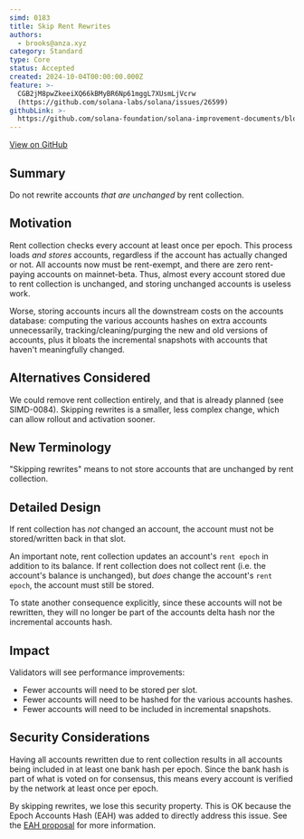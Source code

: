 ```yaml
---
simd: 0183
title: Skip Rent Rewrites
authors:
  - brooks@anza.xyz
category: Standard
type: Core
status: Accepted
created: 2024-10-04T00:00:00.000Z
feature: >-
  CGB2jM8pwZkeeiXQ66kBMyBR6Np61mggL7XUsmLjVcrw
  (https://github.com/solana-labs/solana/issues/26599)
githubLink: >-
  https://github.com/solana-foundation/solana-improvement-documents/blob/main/proposals/0183-anything.md
---
```

[View on GitHub](https://github.com/solana-foundation/solana-improvement-documents/blob/main/proposals/0183-anything.md)


## Summary

Do not rewrite accounts *that are unchanged* by rent collection.

## Motivation

Rent collection checks every account at least once per epoch.  This process
loads *and stores* accounts, regardless if the account has actually changed or
not.  All accounts now must be rent-exempt, and there are zero rent-paying
accounts on mainnet-beta.  Thus, almost every account stored due to rent
collection is unchanged, and storing unchanged accounts is useless work.

Worse, storing accounts incurs all the downstream costs on the accounts
database: computing the various accounts hashes on extra accounts unnecessarily,
tracking/cleaning/purging the new and old versions of accounts, plus it bloats
the incremental snapshots with accounts that haven't meaningfully changed.

## Alternatives Considered

We could remove rent collection entirely, and that is already planned
(see SIMD-0084).  Skipping rewrites is a smaller, less complex change, which
can allow rollout and activation sooner.

## New Terminology

"Skipping rewrites" means to not store accounts that are unchanged by rent
collection.

## Detailed Design

If rent collection has *not* changed an account, the account must not be
stored/written back in that slot.

An important note, rent collection updates an account's `rent epoch` in addition
to its balance.  If rent collection does not collect rent (i.e. the account's
balance is unchanged), but *does* change the account's `rent epoch`, the
account must still be stored.

To state another consequence explicitly, since these accounts will not be
rewritten, they will no longer be part of the accounts delta hash nor the
incremental accounts hash.

## Impact

Validators will see performance improvements:

* Fewer accounts will need to be stored per slot.
* Fewer accounts will need to be hashed for the various accounts hashes.
* Fewer accounts will need to be included in incremental snapshots.

## Security Considerations

Having all accounts rewritten due to rent collection results in all accounts
being included in at least one bank hash per epoch.  Since the bank hash is
part of what is voted on for consensus, this means every account is verified by
the network at least once per epoch.

By skipping rewrites, we lose this security property.  This is OK because the
Epoch Accounts Hash (EAH) was added to directly address this issue.  See the
[EAH proposal](https://docs.solanalabs.com/implemented-proposals/epoch_accounts_hash)
for more information.
